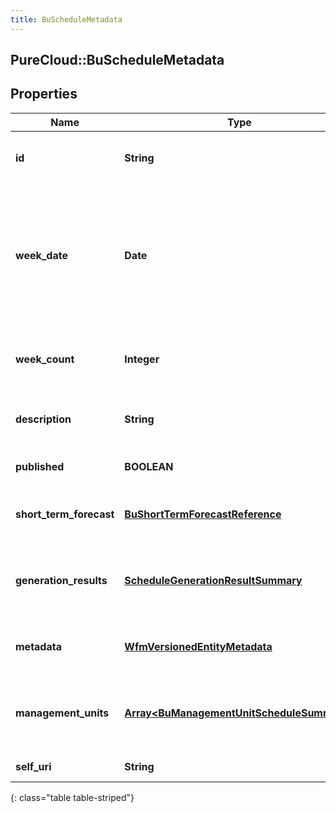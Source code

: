 ```yaml
---
title: BuScheduleMetadata
---
```

## PureCloud::BuScheduleMetadata

## Properties

|Name | Type | Description | Notes|
|------------ | ------------- | ------------- | -------------|
| **id** | **String** | The globally unique identifier for the object. | [optional] |
| **week_date** | **Date** | The start week date for this schedule. Dates are represented as an ISO-8601 string. For example: yyyy-MM-dd | [optional] |
| **week_count** | **Integer** | The number of weeks spanned by this schedule | [optional] |
| **description** | **String** | The description of this schedule | [optional] |
| **published** | **BOOLEAN** | Whether this schedule is published | [optional] |
| **short_term_forecast** | [**BuShortTermForecastReference**](BuShortTermForecastReference.html) | The forecast used for this schedule, if applicable | [optional] |
| **generation_results** | [**ScheduleGenerationResultSummary**](ScheduleGenerationResultSummary.html) | Generation result summary for this schedule, if applicable | [optional] |
| **metadata** | [**WfmVersionedEntityMetadata**](WfmVersionedEntityMetadata.html) | Version metadata for this schedule | [optional] |
| **management_units** | [**Array&lt;BuManagementUnitScheduleSummary&gt;**](BuManagementUnitScheduleSummary.html) | High level per-management unit schedule metadata | [optional] |
| **self_uri** | **String** | The URI for this object | [optional] |
{: class="table table-striped"}


